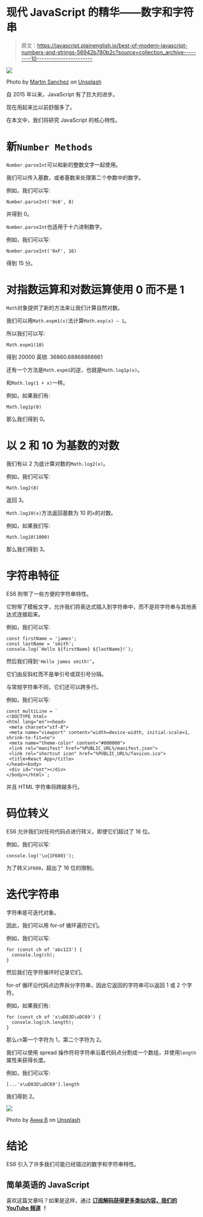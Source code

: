 # 现代 JavaScript 的精华——数字和字符串

> 原文：<https://javascript.plainenglish.io/best-of-modern-javascript-numbers-and-strings-56942b780b2c?source=collection_archive---------10----------------------->

![](img/cbca0a3711c923e2f4cf2236a318654e.png)

Photo by [Martin Sanchez](https://unsplash.com/@martinsanchez?utm_source=medium&utm_medium=referral) on [Unsplash](https://unsplash.com?utm_source=medium&utm_medium=referral)

自 2015 年以来，JavaScript 有了巨大的进步。

现在用起来比以前舒服多了。

在本文中，我们将研究 JavaScript 的核心特性。

# 新`Number Methods`

`Number.parseInt`可以和新的整数文字一起使用。

我们可以传入基数，或者基数来处理第二个参数中的数字。

例如，我们可以写:

```
Number.parseInt('0o8', 8)
```

并得到 0。

`Number.parseInt`也适用于十六进制数字。

例如，我们可以写:

```
Number.parseInt('0xF', 16)
```

得到 15 分。

# 对指数运算和对数运算使用 0 而不是 1

`Math`对象提供了新的方法来让我们计算自然对数。

我们可以用`Math.expm1(x)`法计算`Math.exp(x) — 1`。

所以我们可以写:

```
Math.expm1(10)
```

得到 20000 英镑. 36860.68868868661

还有一个方法是`Math.expm1`的逆，也就是`Math.log1p(x)`。

和`Math.log(1 + x)`一样。

例如，如果我们有:

```
Math.log1p(0)
```

那么我们得到 0。

# 以 2 和 10 为基数的对数

我们有以 2 为底计算对数的`Math.log2(x)`。

例如，我们可以写:

```
Math.log2(8)
```

返回 3。

`Math.log10(x)`方法返回基数为 10 的`x`的对数。

例如，如果我们写:

```
Math.log10(1000)
```

那么我们得到 3。

# 字符串特征

ES6 附带了一些方便的字符串特性。

它附带了模板文字，允许我们将表达式插入到字符串中，而不是将字符串与其他表达式连接起来。

例如，我们可以写:

```
const firstName = 'james';
const lastName = 'smith';
console.log(`Hello ${firstName} ${lastName}!`);
```

然后我们得到`'Hello james smith!’`。

它们由反斜杠而不是单引号或双引号分隔。

与常规字符串不同，它们还可以跨多行。

例如，我们可以写:

```
const multiLine = `
<!DOCTYPE html>
<html lang="en"><head>
 <meta charset="utf-8">
 <meta name="viewport" content="width=device-width, initial-scale=1, shrink-to-fit=no">
 <meta name="theme-color" content="#000000">
 <link rel="manifest" href="%PUBLIC_URL%/manifest.json">
 <link rel="shortcut icon" href="%PUBLIC_URL%/favicon.ico">
 <title>React App</title>
</head><body>
 <div id="root"></div> 
</body></html>`;
```

并且 HTML 字符串将跨越多行。

# 码位转义

ES6 允许我们对任何代码点进行转义，即使它们超过了 16 位。

例如，我们可以写:

```
console.log('\u{1F680}');
```

为了转义`1F680`，超出了 16 位的限制。

# 迭代字符串

字符串是可迭代对象。

因此，我们可以用 for-of 循环遍历它们。

例如，我们可以写:

```
for (const ch of 'abc123') {
  console.log(ch);
}
```

然后我们在字符循环时记录它们。

for-of 循环沿代码点边界拆分字符串，因此它返回的字符串可以返回 1 或 2 个字符。

例如，如果我们有:

```
for (const ch of 'x\uD83D\uDC69') {
  console.log(ch.length);
}
```

那么`ch`第一个字符为 1，第二个字符为 2。

我们可以使用 spread 操作符将字符串沿着代码点分割成一个数组，并使用`length`属性来获得长度。

例如，我们可以写:

```
[...'x\uD83D\uDC69'].length
```

我们得到 2。

![](img/da35325897bcffa958c26da842c5e8cf.png)

Photo by [Анна В](https://unsplash.com/@niakris?utm_source=medium&utm_medium=referral) on [Unsplash](https://unsplash.com?utm_source=medium&utm_medium=referral)

# 结论

ES6 引入了许多我们可能已经错过的数字和字符串特性。

## 简单英语的 JavaScript

喜欢这篇文章吗？如果是这样，通过 [**订阅解码获得更多类似内容，我们的 YouTube 频道**](https://www.youtube.com/channel/UCtipWUghju290NWcn8jhyAw) **！**
